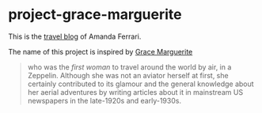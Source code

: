 # project-grace-marguerite

This is the [travel blog](https://amandaferrari.github.io/project-grace-marguerite/) of Amanda Ferrari.

The name of this project is inspired by [Grace Marguerite](https://en.wikipedia.org/wiki/Grace_Marguerite_Hay_Drummond-Hay)

> who was the *first woman* to travel around the world by air, in a Zeppelin. Although she was not an aviator herself at first, she certainly contributed to its glamour and the general knowledge about her aerial adventures by writing articles about it in mainstream US newspapers in the late-1920s and early-1930s.
